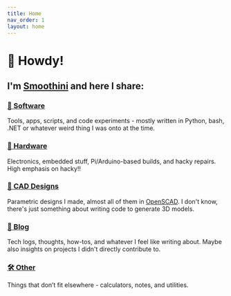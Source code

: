 ```yaml
---
title: Home
nav_order: 1
layout: home
---
```


# 👋 Howdy!

## I'm [**Smoothini**](https://github.com/Smoothini) and here I share:

<!--
- 🧠 [Software projects](software)
- 🔧 [Hardware projects](hardware)
- 📐 [CAD designs](cad)
- 📝 [Blog posts](blog)
- 🛠️ [Other tools, utilities, and experiments](tech.md)
-->


### [🧠 Software](projects/software/)
Tools, apps, scripts, and code experiments - mostly written in Python, bash, .NET or whatever weird thing I was onto at the time.

### [🔧 Hardware](projects/hardware/)
Electronics, embedded stuff, Pi/Arduino-based builds, and hacky repairs. High emphasis on hacky!!

### [📐 CAD Designs](projects/cad/)
Parametric designs I made, almost all of them in [OpenSCAD](https://openscad.org/). I don't know, there's just something about writing code to generate 3D models.

### [📝 Blog](/blog/)
Tech logs, thoughts, how-tos, and whatever I feel like writing about. Maybe also insights on projects I didn't directly contribute to.

### [🛠️ Other](/other/)
Things that don’t fit elsewhere - calculators, notes, and utilities.

<!--
## 📌 Useful Pages

- [All Projects](/projects/)
- [Setup Notes](/notes/setup/)
- [My Resume](/resume/) *(optional)*
-->
